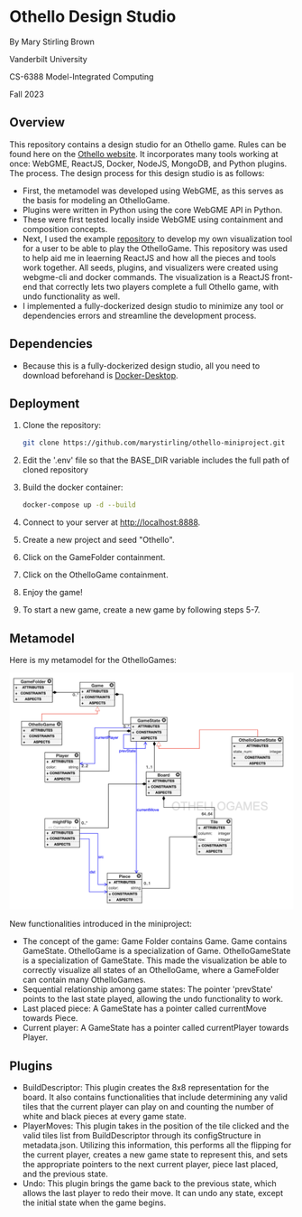 # Othello Design Studio
By Mary Stirling Brown

Vanderbilt University

CS-6388 Model-Integrated Computing

Fall 2023

## Overview
This repository contains a design studio for an Othello game. Rules can be found here on the [Othello website](https://www.eothello.com). It incorporates many tools working at once: WebGME, ReactJS, Docker, NodeJS, MongoDB, and Python plugins. The process. The design process for this design studio is as follows: 

- First, the metamodel was developed using WebGME, as this serves as the basis for modeling an OthelloGame.
- Plugins were written in Python using the core WebGME API in Python.
- These were first tested locally inside WebGME using containment and composition concepts.
- Next, I used the example [repository](https://github.com/kecso/mic-react-viz) to develop my own visualization tool for a user to be able to play the OthelloGame. This repository was used to help aid me in leaerning ReactJS and how all the pieces and tools work together. All seeds, plugins, and visualizers were created using webgme-cli and docker commands. The visualization is a ReactJS front-end that correctly lets two players complete a full Othello game, with undo functionality as well.
- I implemented a fully-dockerized design studio to minimize any tool or dependencies errors and streamline the development process.


## Dependencies
- Because this is a fully-dockerized design studio, all you need to download beforehand is [Docker-Desktop](https://www.docker.com/products/docker-desktop).

## Deployment
1) Clone the repository:
    ```bash
    git clone https://github.com/marystirling/othello-miniproject.git

1) Edit the '.env' file so that the BASE_DIR variable includes the full path of cloned repository

2) Build the docker container:
   
    ```bash
   docker-compose up -d --build

3) Connect to your server at [http://localhost:8888](http://localhost:8888).

4) Create a new project and seed "Othello".
5) Click on the GameFolder containment.
6) Click on the OthelloGame containment.
7) Enjoy the game!
8) To start a new game, create a new game by following steps 5-7.
## Metamodel
Here is my metamodel for the OthelloGames:

<img src="Metamodel.png" alt="Alt Text" width="600" />

New functionalities introduced in the miniproject:

- The concept of the game: Game Folder contains Game. Game contains GameState. OthelloGame is a specialization of Game. OthelloGameState is a specialization of GameState. This made the visualization be able to correctly visualize all states of an OthelloGame, where a GameFolder can contain many OthelloGames.
- Sequential relationship among game states: The pointer 'prevState' points to the last state played, allowing the undo functionality to work.
- Last placed piece: A GameState has a pointer called currentMove towards Piece.
- Current player: A GameState has a pointer called currentPlayer towards Player.

## Plugins
- BuildDescriptor: This plugin creates the 8x8 representation for the board. It also contains functionalities that include determining any valid tiles that the current player can play on and counting the number of white and black pieces at every game state.
- PlayerMoves: This plugin takes in the position of the tile clicked and the valid tiles list from BuildDescriptor through its configStructure in metadata.json. Utilizing this information, this performs all the flipping for the current player, creates a new game state to represent this, and sets the appropriate pointers to the next current player, piece last placed, and the previous state.
- Undo: This plugin brings the game back to the previous state, which allows the last player to redo their move. It can undo any state, except the initial state when the game begins.
